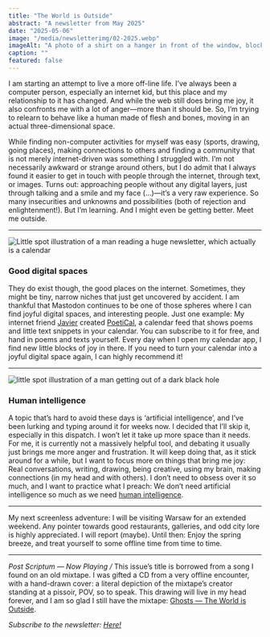 ```yaml
---
title: "The World is Outside"
abstract: "A newsletter from May 2025"
date: "2025-05-06"
image: "/media/newsletterimg/02-2025.webp"
imageAlt: "A photo of a shirt on a hanger in front of the window, blocking most of the light coming in"
caption: ""
featured: false
---
```


I am starting an attempt to live a more off-line life. I’ve always been a computer person, especially an internet kid, but this place and my relationship to it has changed. And while the web still does bring me joy, it also confronts me with a lot of anger—more than it should be. So, I’m trying to relearn to behave like a human made of flesh and bones, moving in an actual three-dimensional space.

While finding non-computer activities for myself was easy (sports, drawing, going places), making connections to others and finding a community that is not merely internet-driven was something I struggled with. I’m not necessarily awkward or strange around others, but I do admit that I always found it easier to get in touch with people through the internet, through text, or images. Turns out: approaching people without any digital layers, just through talking and a smile and my face (…)—it’s a very raw experience. So many insecurities and unknowns and possibilities (both of rejection and enlightenment!). But I’m learning. And I might even be getting better. Meet me outside.

---

<img class="newsletter-spot" src="/media/newsletterimg/spot_poetical.gif" alt="Little spot illustration of a man reading a huge newsletter, which actually is a calendar">

### Good digital spaces
They do exist though, the good places on the internet. Sometimes, they might be tiny, narrow niches that just get uncovered by accident. I am thankful that Mastodon continues to be one of those spheres where I can find joyful digital spaces, and interesting people. Just one example: My internet friend [Javier](https://javier.computer/) created [PoetiCal](https://poetical.day/), a calendar feed that shows poems and little text snippets in your calendar. You can subscribe to it for free, and hand in poems and texts yourself. Every day when I open my calendar app, I find new little blocks of joy in there. If you need to turn your calendar into a joyful digital space again, I can highly recommend it!

---

<img class="newsletter-spot" src="/media/newsletterimg/spot_artificialintelligence.gif" alt="little spot illustration of a man getting out of a dark black hole">

### Human intelligence
A topic that’s hard to avoid these days is ‘artificial intelligence’, and I’ve been lurking and typing around it for weeks now. I decided that I’ll skip it, especially in this dispatch. I won’t let it take up more space than it needs. For me, it is currently not a massively helpful tool, and debating it usually just brings me more anger and frustration. It will keep doing that, as it stick around for a while, but I want to focus more on things that bring me joy: Real conversations, writing, drawing, being creative, using my brain, making connections (in my head and with others). I don’t need to obsess over it so much, and I want to practice what I preach: We don’t need artificial intelligence so much as we need [human intelligence](https://christophrauscher.de/writing/posts/fran-lebowitz-on-technology/).

---

My next screenless adventure: I will be visiting Warsaw for an extended weekend. Any pointer towards good restaurants, galleries, and odd city lore is highly appreciated. I will report (maybe). Until then: Enjoy the spring breeze, and treat yourself to some offline time from time to time.

---

*Post Scriptum — Now Playing /* This issue’s title is borrowed from a song I found on an old mixtape. I was gifted a CD from a very offline encounter, with a hand-drawn cover: a literal depiction of the mixtape’s creator standing at a pissoir, POV, so to speak. This drawing will live in my head forever, and I am so glad I still have the mixtape: [Ghosts — The World is Outside](https://www.youtube.com/watch?v=jgqqe_fAmkw).

*Subscribe to the newsletter: [Here!](/newsletter)*